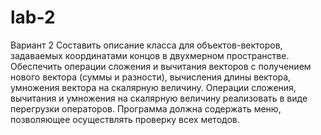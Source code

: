 # lab-2

Вариант 2
Составить описание класса для объектов-векторов, задаваемых координатами концов в
двухмерном пространстве. Обеспечить операции сложения и вычитания векторов с получением
нового вектора (суммы и разности), вычисления длины вектора, умножения вектора на скалярную
величину. Операции сложения, вычитания и умножения на скалярную величину реализовать в
виде перегрузки операторов. Программа должна содержать меню, позволяющее осуществлять
проверку всех методов.
